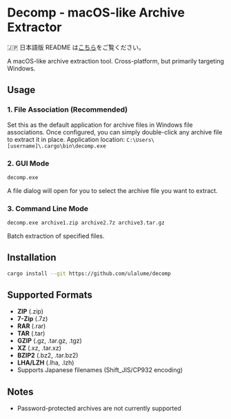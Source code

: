 # Decomp - macOS-like Archive Extractor

🇯🇵 日本語版 README は[こちら](./README.ja.md)をご覧ください。

A macOS-like archive extraction tool. Cross-platform, but primarily targeting Windows.

## Usage

### 1. File Association (Recommended)
Set this as the default application for archive files in Windows file associations. Once configured, you can simply double-click any archive file to extract it in place.
Application location: `C:\Users\[username]\.cargo\bin\decomp.exe`

### 2. GUI Mode
```bash
decomp.exe
```
A file dialog will open for you to select the archive file you want to extract.

### 3. Command Line Mode
```bash
decomp.exe archive1.zip archive2.7z archive3.tar.gz
```
Batch extraction of specified files.

## Installation

```bash
cargo install --git https://github.com/ulalume/decomp
```

## Supported Formats

- **ZIP** (.zip)
- **7-Zip** (.7z)
- **RAR** (.rar)
- **TAR** (.tar)
- **GZIP** (.gz, .tar.gz, .tgz)
- **XZ** (.xz, .tar.xz)
- **BZIP2** (.bz2, .tar.bz2)
- **LHA/LZH** (.lha, .lzh)
- Supports Japanese filenames (Shift_JIS/CP932 encoding)

## Notes

- Password-protected archives are not currently supported

